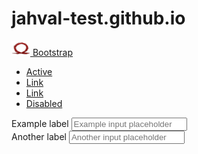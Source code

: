 # jahval-test.github.io
<!DOCTYPE html>
<html lang="en">
<head>
    <meta charset="UTF-8">
    <meta http-equiv="X-UA-Compatible" content="IE=edge">
    <meta name="viewport" content="width=device-width, initial-scale=1.0">
    <title>Document</title>
    <link rel="stylesheet" href="styles.css">
    <link href="https://cdn.jsdelivr.net/npm/bootstrap@5.2.2/dist/css/bootstrap.min.css" rel="stylesheet" integrity="sha384-Zenh87qX5JnK2Jl0vWa8Ck2rdkQ2Bzep5IDxbcnCeuOxjzrPF/et3URy9Bv1WTRi" crossorigin="anonymous"></head>
<body>
    <nav class="navbar bg-light">
        <div class="container-fluid">
            <a class="navbar-brand" href="#">
                <img src="GOW.png" alt="Logo" width="30" height="24" class="d-inline-block align-text-top">
                Bootstrap
            </a>
            <ul class="nav justify-content-end">
                <li class="nav-item">
                <a class="nav-link active" aria-current="page" href="#">Active</a>
                </li>
                <li class="nav-item">
                <a class="nav-link" href="#">Link</a>
                </li>
                <li class="nav-item">
                <a class="nav-link" href="#">Link</a>
                </li>
                <li class="nav-item">
                <a class="nav-link" href="#">Disabled</a>
                </li>
            </ul>
        </div>       
    </nav>
    <div class="mb-3">
        <label for="formGroupExampleInput" class="form-label">Example label</label>
        <input type="text" class="form-control" id="formGroupExampleInput" placeholder="Example input placeholder">
    </div>
    <div class="mb-3">
        <label for="formGroupExampleInput2" class="form-label">Another label</label>
        <input type="text" class="form-control" id="formGroupExampleInput2" placeholder="Another input placeholder">
    </div>
    <script src="https://cdn.jsdelivr.net/npm/@popperjs/core@2.11.6/dist/umd/popper.min.js" integrity="sha384-oBqDVmMz9ATKxIep9tiCxS/Z9fNfEXiDAYTujMAeBAsjFuCZSmKbSSUnQlmh/jp3" crossorigin="anonymous"></script>
    <script src="https://cdn.jsdelivr.net/npm/bootstrap@5.2.2/dist/js/bootstrap.min.js" integrity="sha384-IDwe1+LCz02ROU9k972gdyvl+AESN10+x7tBKgc9I5HFtuNz0wWnPclzo6p9vxnk" crossorigin="anonymous"></script>
</body>
</html>
